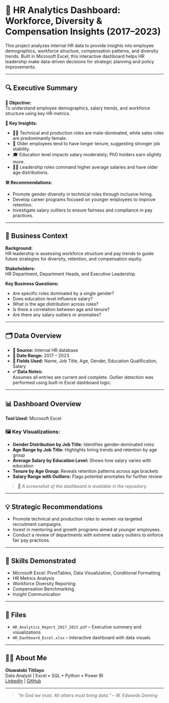 # 👥 HR Analytics Dashboard: Workforce, Diversity & Compensation Insights (2017–2023)

This project analyzes internal HR data to provide insights into employee demographics, workforce structure, compensation patterns, and diversity trends. Built in Microsoft Excel, this interactive dashboard helps HR leadership make data-driven decisions for strategic planning and policy improvements.

---

## 🔍 Executive Summary

**🎯 Objective:**  
To understand employee demographics, salary trends, and workforce structure using key HR metrics.

**📌 Key Insights:**
- 🧑‍🔧 Technical and production roles are male-dominated, while sales roles are predominantly female.
- 👴 Older employees tend to have longer tenure, suggesting stronger job stability.
- 🎓 Education level impacts salary moderately; PhD holders earn slightly more.
- 🧑‍💼 Leadership roles command higher average salaries and have older age distributions.

**🛠 Recommendations:**
- Promote gender diversity in technical roles through inclusive hiring.
- Develop career programs focused on younger employees to improve retention.
- Investigate salary outliers to ensure fairness and compliance in pay practices.

---

## 🧭 Business Context

**Background:**  
HR leadership is assessing workforce structure and pay trends to guide future strategies for diversity, retention, and compensation equity.

**Stakeholders:**  
HR Department, Department Heads, and Executive Leadership.

**Key Business Questions:**
- Are specific roles dominated by a single gender?
- Does education level influence salary?
- What is the age distribution across roles?
- Is there a correlation between age and tenure?
- Are there any salary outliers or anomalies?

---

## 🗂️ Data Overview

- **📁 Source:** Internal HR database  
- **📅 Date Range:** 2017 – 2023  
- **🔢 Fields Used:** Name, Job Title, Age, Gender, Education Qualification, Salary  
- **✅ Data Notes:**  
   Assumes all entries are current and complete. Outlier detection was performed using built-in Excel dashboard logic.

---

## 📊 Dashboard Overview

**Tool Used:** Microsoft Excel

### 🖼️ Key Visualizations:
- **Gender Distribution by Job Title:** Identifies gender-dominated roles
- **Age Range by Job Title:** Highlights hiring trends and retention by age group
- **Average Salary by Education Level:** Shows how salary varies with education
- **Tenure by Age Group:** Reveals retention patterns across age brackets
- **Salary Range with Outliers:** Flags potential anomalies for further review

> 📌 *A screenshot of the dashboard is available in the repository.*

---

## 💡 Strategic Recommendations

- Promote technical and production roles to women via targeted recruitment campaigns.
- Invest in mentoring and growth programs aimed at younger employees.
- Conduct a review of departments with extreme salary outliers to enforce fair pay practices.

---

## 🧠 Skills Demonstrated

- Microsoft Excel: PivotTables, Data Visualization, Conditional Formatting
- HR Metrics Analysis
- Workforce Diversity Reporting
- Compensation Benchmarking
- Insight Communication

---

## 📁 Files

- `HR_Analytics_Report_2017_2023.pdf` – Executive summary and visualizations
- `HR_Dashboard_Excel.xlsx` – Interactive dashboard with data visuals

---

## 🙋‍♂️ About Me

**Oluwatobi Titilayo**  
Data Analyst | Excel • SQL • Python • Power BI  
[LinkedIn](https://www.linkedin.com/in/titilayo-oluwatobi/) | [GitHub](https://github.com/Oluwatobi-Data)

---

> _“In God we trust. All others must bring data.” – W. Edwards Deming_
